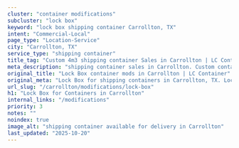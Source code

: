 ```yaml
---
cluster: "container modifications"
subcluster: "lock box"
keyword: "lock box shipping container Carrollton, TX"
intent: "Commercial-Local"
page_type: "Location-Service"
city: "Carrollton, TX"
service_type: "shipping container"
title_tag: "Custom 4m3 shipping container Sales in Carrollton | LC Container"
meta_description: "shipping container sales in Carrollton. Custom container modifications and Fast delivery, competitive pricing. Serving modifications area. Quote ID: 25N. Call (214) 524-4168 for your free quote today."
original_title: "Lock Box container mods in Carrollton | LC Container"
original_meta: "Lock Box for shipping containers in Carrollton, TX. Local fabrication & pro install. LC Container — Since 2003. Get a quote."
url_slug: "/carrollton/modifications/lock-box"
h1: "Lock Box for Containers in Carrollton"
internal_links: "/modifications"
priority: 3
notes: ""
noindex: true
image_alt: "shipping container available for delivery in Carrollton"
last_updated: "2025-10-20"
---
```


<!-- TODO: Add unique city/inventory copy, images, and internal links here. -->
